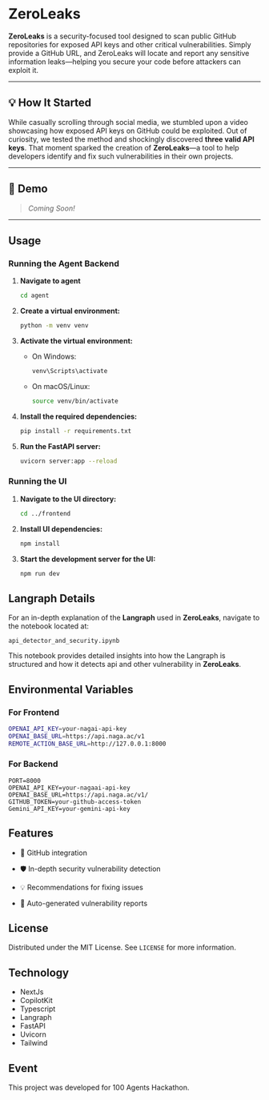 # ZeroLeaks

**ZeroLeaks** is a security-focused tool designed to scan public GitHub repositories for exposed API keys and other critical vulnerabilities. Simply provide a GitHub URL, and ZeroLeaks will locate and report any sensitive information leaks—helping you secure your code before attackers can exploit it.

---

## 💡 How It Started

While casually scrolling through social media, we stumbled upon a video showcasing how exposed API keys on GitHub could be exploited. Out of curiosity, we tested the method and shockingly discovered **three valid API keys**. That moment sparked the creation of **ZeroLeaks**—a tool to help developers identify and fix such vulnerabilities in their own projects.

---

## 🎥 Demo

> _Coming Soon!_

---


## **Usage**

### **Running the Agent Backend**

1. **Navigate to agent**
   ```bash
   cd agent
   ```
   
1. **Create a virtual environment:**

   ```bash
   python -m venv venv
   ```

2. **Activate the virtual environment:**

   - On Windows:
     ```bash
     venv\Scripts\activate
     ```
   - On macOS/Linux:
     ```bash
     source venv/bin/activate
     ```

3. **Install the required dependencies:**

   ```bash
   pip install -r requirements.txt
   ```

4. **Run the FastAPI server:**
   ```bash
   uvicorn server:app --reload
   ```

### **Running the UI**

1. **Navigate to the UI directory:**

   ```bash
   cd ../frontend
   ```

2. **Install UI dependencies:**

   ```bash
   npm install
   ```

3. **Start the development server for the UI:**
   ```bash
   npm run dev
   ```

## **Langraph Details**

For an in-depth explanation of the **Langraph** used in **ZeroLeaks**, navigate to the notebook located at:

```
api_detector_and_security.ipynb
```

This notebook provides detailed insights into how the Langraph is structured and how it detects api and other vulnerability in **ZeroLeaks**.


## **Environmental Variables**

### For Frontend

```bash
OPENAI_API_KEY=your-nagai-api-key
OPENAI_BASE_URL=https://api.naga.ac/v1
REMOTE_ACTION_BASE_URL=http://127.0.0.1:8000
```

### For Backend

```
PORT=8000
OPENAI_API_KEY=your-nagaai-api-key
OPENAI_BASE_URL=https://api.naga.ac/v1/
GITHUB_TOKEN=your-github-access-token
Gemini_API_KEY=your-gemini-api-key

```

## **Features**

- 🔗 GitHub integration

- 🛡️ In-depth security vulnerability detection

- 💡 Recommendations for fixing issues

- 📄 Auto-generated vulnerability reports

## **License**

Distributed under the MIT License. See `LICENSE` for more information.

## **Technology**
- NextJs
- CopilotKit
- Typescript
- Langraph
- FastAPI
- Uvicorn
- Tailwind

## **Event**

This project was developed for 100 Agents Hackathon.